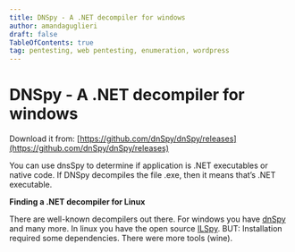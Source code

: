 ```yaml
---
title: DNSpy - A .NET decompiler for windows 
author: amandaguglieri
draft: false
TableOfContents: true
tag: pentesting, web pentesting, enumeration, wordpress
---
```


# DNSpy - A .NET decompiler for windows

Download it  from: [https://github.com/dnSpy/dnSpy/releases](https://github.com/dnSpy/dnSpy/releases)

You can use dnsSpy to determine if application is .NET executables or native code. If DNSpy decompiles the file .exe, then it means that’s .NET executable. 



**Finding a .NET decompiler for Linux**

There are well-known decompilers out there. For windows you have [dnSpy](https://github.com/dnSpy/dnSpy) and many more. In linux you have the open source [ILSpy](https://github.com/icsharpcode/ILSpy/). BUT: Installation required some dependencies. There were more tools (wine).